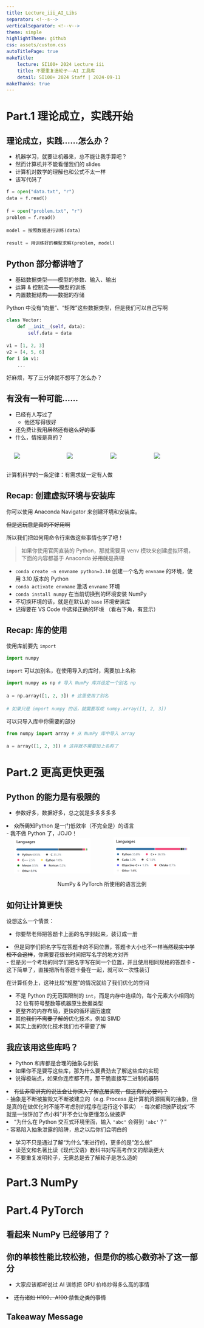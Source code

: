```yaml
---
title: Lecture_iii_AI_Libs
separator: <!--s-->
verticalSeparator: <!--v-->
theme: simple
highlightTheme: github
css: assets/custom.css
autoTitlePage: true
makeTitle:
    lecture: SI100+ 2024 Lecture iii
    title: 不要重复造轮子——AI 工具库
    detail: SI100+ 2024 Staff | 2024-09-11
makeThanks: true
--- 
```


# Part.1 理论成立，实践开始

<!--v-->

## 理论成立，实践……怎么办？

- 机器学习，就要让机器来，总不能让我手算吧？ <!-- .element: class="fragment" -->
- 然而计算机并不能看懂我们的 slides <!-- .element: class="fragment" -->
- 计算机对数学的理解也和公式不太一样 <!-- .element: class="fragment" -->
- 该写代码了 <!-- .element: class="fragment" -->

```py []
f = open("data.txt", "r")
data = f.read()

f = open("problem.txt", "r")
problem = f.read()

model = 按照数据进行训练(data)

result = 用训练好的模型求解(problem, model)
```
<!-- .element: class="fragment" -->

<!--v-->

## Python 部分都讲啥了

- 基础数据类型——模型的参数、输入、输出 <!-- .element: class="fragment" -->
- 运算 & 控制流——模型的训练 <!-- .element: class="fragment" -->
- 内置数据结构——数据的存储 <!-- .element: class="fragment" -->

Python 中没有“向量”、“矩阵”这些数据类型，但是我们可以自己写啊 <!-- .element: class="fragment" -->

```py []
class Vector:
    def __init__(self, data):
        self.data = data

v1 = [1, 2, 3]
v2 = [4, 5, 6]
for i in v1:
    ...
```
<!-- .element: class="fragment" -->

好麻烦，写了三分钟就不想写了怎么办？ <!-- .element: class="fragment" -->

<!--v-->

## 有没有一种可能……

- 已经有人写过了 <!-- .element: class="fragment" -->
  - 他还写得很好 <!-- .element: class="fragment" -->
  <li class="fragment"> 还免费让我用<del>居然还有这么好的事</del> </li>
- 什么，情报是真的？ <!-- .element: class="fragment" -->

</br>

<div style="display: flex; justify-content: center;">
  <img src="https://numpy.org/images/logo.svg" width="20%" style="display: block; margin: 0 auto;">
  <img src="https://pytorch.org/assets/images/logo-icon.svg" width="15%" style="display: block; margin: 0 auto;">
  <img src="https://avatars.githubusercontent.com/u/15658638" width="15%" style="display: block; margin: 0 auto;">
  <img src="https://matplotlib.org/_static/images/documentation.svg" width="19%" style="display: block; margin: 0 auto;">
</div> <!-- .element: class="fragment" -->

</br>

计算机科学的一条定律：有需求就一定有人做 <!-- .element: class="fragment" -->

<!--v-->

## Recap: 创建虚拟环境与安装库

你可以使用 Anaconda Navigator 来创建环境和安装库。

<span>~~但是这玩意是真的不好用啊~~</span> <!-- .element: class="fragment" -->

所以我们把如何用命令行来做这些事情也学了吧！ <!-- .element: class="fragment" -->

<div class="fragment">

> 如果你使用官网直装的 Python，那就需要用 venv 模块来创建虚拟环境，下面的内容都基于 Anaconda ~~好用就是真理~~

</div>

<ul>

<li class="fragment"> <code>conda create -n envname python=3.10</code> 创建一个名为 <code>envname</code> 的环境，使用 3.10 版本的 Python </li>

<li class="fragment"> <code>conda activate envname</code> 激活 <code>envname</code> 环境 </li>

<li class="fragment"> <code>conda install numpy</code> 在当前切换到的环境安装 NumPy </li>

<li class="fragment"> 不切换环境的话，就是在默认的 <code>base</code> 环境安装库 </li>

<li class="fragment"> 记得要在 VS Code 中选择正确的环境 （看右下角，有显示） </li>

</ul>

<!--v-->

## Recap: 库的使用

<div class="fragment">

使用库前要先 `import`

```py []
import numpy
```

</div>

<div class="fragment">

`import` 可以加别名，在使用导入的库时，需要加上名称

```py
import numpy as np # 导入 NumPy 库并设定一个别名 np

a = np.array([1, 2, 3]) # 这里使用了别名

# 如果只是 import numpy 的话，就需要写成 numpy.array([1, 2, 3])
```

</div>

<div class="fragment">

可以只导入库中你需要的部分

```py
from numpy import array # 从 NumPy 库中导入 array

a = array([1, 2, 3]) # 这样就不需要加上名称了
```

</div>

<!--s-->

# Part.2 更高更快更强

<!--v-->

## Python 的能力是有极限的

- 参数好多，数据好多，总之就是多多多多多 <!-- .element: class="fragment" -->
<li class="fragment"> <del>众所周知</del>Python 是一门低效率（不完全是）的语言 </li>
- 我不做 Python 了，JOJO！ <!-- .element: class="fragment" -->

</br>

<div class="fragment">

<div style="display: flex; align-items: center; justify-content: center;">
  <img src="images/numpy_language_ratio.png" width="40%" style="margin-right: 30px;">
  <img src="images/pytorch_language_ratio.png" width="40%" style="margin-left: 30px;">
</div>

<div style="text-align: center;">

NumPy & PyTorch 所使用的语言比例

</div>

</div>

<!--v-->

## 如何让计算更快

设想这么一个情景：

- 你要帮老师把答题卡上面的名字封起来，装订成一册 <!-- .element: class="fragment" -->
<li class="fragment"> 但是同学们把名字写在答题卡的不同位置，答题卡大小也不一样<del>当然现实中学校不会这样</del>，你需要花很长时间把写名字的地方对齐 </li>
- 但是另一个考场的同学们把名字写在同一个位置，并且使用相同规格的答题卡 <!-- .element: class="fragment" -->
- 这下简单了，直接把所有答题卡叠在一起，就可以一次性装订 <!-- .element: class="fragment" -->

</br>

<div class="fragment">

在计算任务上，这种比较“规整”的情况就给了我们优化的空间

- 不是 Python 的无范围限制的 `int`，而是内存中连续的，每个元素大小相同的 32 位有符号整数等机器原生数据类型
- 更整齐的内存布局，更快的循环遍历速度
- 其他~~我们不需要了解的~~优化技术，例如 SIMD
- 其实上面的优化技术我们也不需要了解

</div>

<!--v-->

## 我应该用这些库吗？

- Python 和库都是合理的抽象与封装 <!-- .element: class="fragment" --> 
- 如果你不是要写这些库，那为什么要费劲去了解这些库的实现 <!-- .element: class="fragment" -->
- 说得极端点，如果你连库都不用，那干脆直接写二进制机器码 <!-- .element: class="fragment" --> 
<li class="fragment"> <del>有些非常讲究的说法会让你深入了解底层实现，但这真的必要吗？</del>  </li>
- 抽象是不断被摧毁又不断被建立的（e.g. Process 是计算机资源隔离的抽象，但是真的在做优化时不能不考虑别的程序在运行这个事实） <!-- .element: class="fragment" -->
- 每次都把披萨说成“不就是一张饼加了点小料”并不会让你更懂怎么做披萨 <!-- .element: class="fragment" -->
<li class="fragment"> “为什么在 Python 交互式环境里面，输入 <code>"abc"</code> 会得到 <code>'abc'</code>？” </li>
- 容易陷入抽象泄露的陷阱，总之以后你们会明白的 <!-- .element: class="fragment" -->

</br>             

- 学习不只是通过了解“为什么”来进行的，更多的是“怎么做” <!-- .element: class="fragment" -->
- 读范文和名著比读《现代汉语》教科书对写高考作文的帮助更大 <!-- .element: class="fragment" -->
- 不要重复发明轮子，无需总是去了解轮子是怎么造的 <!-- .element: class="fragment" -->

<!--s-->

# Part.3 NumPy

<!--v-->

## 

<!--s-->

# Part.4 PyTorch

<!--v-->

## 看起来 NumPy 已经够用了？    

<!--v-->

## 你的单核性能比较松弛，但是你的核心数弥补了这一部分

- 大家应该都听说过 AI 训练把 GPU 价格炒得多么高的事情 <!-- .element: class="fragment" -->
<li class="fragment"> <del>还有诸如 H100、A100 禁售之类的事情</del> </li>

<!--s-->

## Takeaway Message



